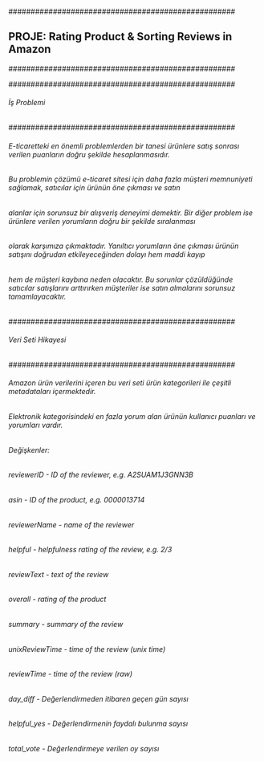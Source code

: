 ###################################################
## PROJE: Rating Product & Sorting Reviews in Amazon
###################################################

###################################################
###### İş Problemi
###################################################

###### E-ticaretteki en önemli problemlerden bir tanesi ürünlere satış sonrası verilen puanların doğru şekilde hesaplanmasıdır.
###### Bu problemin çözümü e-ticaret sitesi için daha fazla müşteri memnuniyeti sağlamak, satıcılar için ürünün öne çıkması ve satın
###### alanlar için sorunsuz bir alışveriş deneyimi demektir. Bir diğer problem ise ürünlere verilen yorumların doğru bir şekilde sıralanması
###### olarak karşımıza çıkmaktadır. Yanıltıcı yorumların öne çıkması ürünün satışını doğrudan etkileyeceğinden dolayı hem maddi kayıp
###### hem de müşteri kaybına neden olacaktır. Bu sorunlar çözüldüğünde satıcılar satışlarını arttırırken müşteriler ise satın almalarını sorunsuz tamamlayacaktır.

###################################################
###### Veri Seti Hikayesi
###################################################

###### Amazon ürün verilerini içeren bu veri seti ürün kategorileri ile çeşitli metadataları içermektedir.
###### Elektronik kategorisindeki en fazla yorum alan ürünün kullanıcı puanları ve yorumları vardır.

###### Değişkenler:
###### reviewerID - ID of the reviewer, e.g. A2SUAM1J3GNN3B
###### asin - ID of the product, e.g. 0000013714
###### reviewerName - name of the reviewer
###### helpful - helpfulness rating of the review, e.g. 2/3
###### reviewText - text of the review
###### overall - rating of the product
###### summary - summary of the review
###### unixReviewTime - time of the review (unix time)
###### reviewTime - time of the review (raw)
###### day_diff - Değerlendirmeden itibaren geçen gün sayısı
###### helpful_yes - Değerlendirmenin faydalı bulunma sayısı
###### total_vote - Değerlendirmeye verilen oy sayısı

